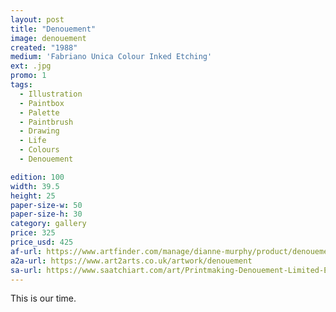 ```yaml
---
layout: post
title: "Denouement"
image: denouement
created: "1988"
medium: 'Fabriano Unica Colour Inked Etching'
ext: .jpg
promo: 1
tags:
  - Illustration
  - Paintbox
  - Palette
  - Paintbrush
  - Drawing
  - Life
  - Colours
  - Denouement

edition: 100
width: 39.5
height: 25
paper-size-w: 50
paper-size-h: 30
category: gallery
price: 325
price_usd: 425
af-url: https://www.artfinder.com/manage/dianne-murphy/product/denouement-d09c6/
a2a-url: https://www.art2arts.co.uk/artwork/denouement
sa-url: https://www.saatchiart.com/art/Printmaking-Denouement-Limited-Edition-of-100/19454/8063594/view
---
```


This is our time.